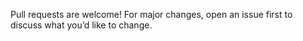 Pull requests are welcome! For major changes, open an issue first to discuss what you’d like to change.
